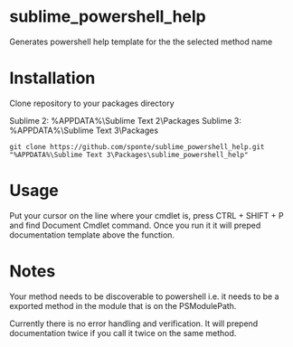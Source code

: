 sublime_powershell_help
=======================

Generates powershell help template for the the selected method name

Installation
===================
Clone repository to your packages directory

Sublime 2: %APPDATA%\Sublime Text 2\Packages
Sublime 3: %APPDATA%\Sublime Text 3\Packages

	git clone https://github.com/sponte/sublime_powershell_help.git "%APPDATA%\Sublime Text 3\Packages\sublime_powershell_help"


Usage
=====

Put your cursor on the line where your cmdlet is, press CTRL + SHIFT + P and find Document Cmdlet command. Once you run it it will preped documentation template above the function.

Notes
=====

Your method needs to be discoverable to powershell i.e. it needs to be a exported method in the module that is on the PSModulePath.

Currently there is no error handling and verification. It will prepend documentation twice if you call it twice on the same method.